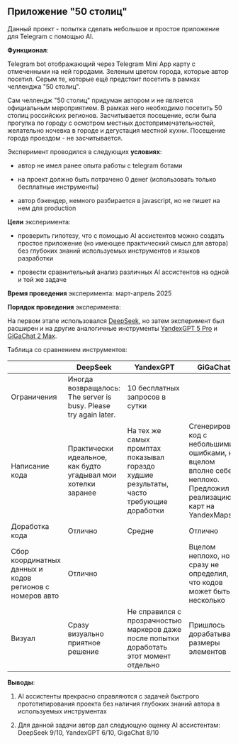 ## Приложение "50 столиц"

Данный проект - попытка сделать небольшое и простое приложение для Telegram с помощью AI.

**Функционал**:

Telegram bot отображающий через Telegram Mini App карту с отмеченными на ней городами. Зеленым цветом города, которые автор посетил. Серым те, которые ещё предстоит посетить в рамках челленджа "50 столиц".

Сам челлендж "50 столиц" придуман автором и не является официальным мероприятием. В рамках него необходимо посетить 50 столиц российских регионов. Засчитывается посещение, если была прогулка по городу с осмотром местных достопримечательностей, желательно ночевка в городе и дегустация местной кухни. Посещение города проездом - не засчитывается.

Эксперимент проводился в следующих **условиях**:

- автор не имел ранее опыта работы с telegram ботами
    
- на проект должно быть потрачено 0 денег (использовать только бесплатные инструменты)
    
- автор бэкендер, немного разбирается в javascript, но не пишет на нем для production
    
**Цели** эксперимента:

- проверить гипотезу, что с помощью AI ассистентов можно создать простое приложение (но имеющее практический смысл для автора) без глубоких знаний используемых инструментов и языков разработки    

- провести сравнительный анализ различных AI ассистентов на одной и той же задаче

**Время проведения** эксперимента: март-апрель 2025

**Порядок проведения** эксперимента:
    
На первом этапе использовался [DeepSeek](https://chat.deepseek.com/), но затем эксперимент был расширен и на другие аналогичные инструменты [YandexGPT 5 Pro](https://alice.yandex.ru/) и [GiGaChat 2 Max](https://giga.chat/).

Таблица со сравнением инструментов:

|                  | DeepSeek                                 | YandexGPT                                | GiGaChat                                |
| ---------------- | ---------------------------------------- | ---------------------------------------- |  ----------------------------------------|
| Ограничения      | Иногда возвращалось: The server is busy. Please try again later. | 10 бесплатных запросов в сутки          |  |
| Написание кода   | Практически идеальное, как будто угадывал мои хотелки заранее | На тех же самых промптах показывал гораздо худшие результаты, часто требующие доработки          | Сгенерировал код с небольшими ошибками, но вцелом вполне себе неплохо. Предложил реализацию карт на YandexMaps |
| Доработка кода      | Отлично | Средне          | Отлично |
| Сбор координатных данных и кодов регионов с номеров авто | Отлично |  | Вцелом неплохо, но сразу не определил, что кодов может быть несколько |
| Визуал | Сразу визуально приятное решение | Не справился с прозрачностью маркеров даже после попытки доработать этот момент отдельно | Пришлось дорабатывать размеры элементов |

**Выводы**:

1. AI ассистенты прекрасно справляются с задачей быстрого прототипирования проекта без наличия глубоких знаний автора в используемых инструментах    

2. Для данной задачи автор дал следующую оценку AI ассистентам: DeepSeek 9/10, YandexGPT 6/10, GigaChat 8/10
